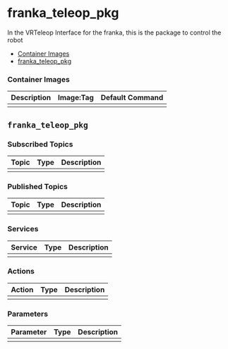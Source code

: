 # franka_teleop_pkg

In the VRTeleop Interface for the franka, this is the package to control the robot

- [Container Images](#container-images)
- [franka_teleop_pkg](#franka_teleop_pkg)


### Container Images

| Description | Image:Tag | Default Command |
| --- | --- | -- |
|  |  |  |


## `franka_teleop_pkg`

### Subscribed Topics

| Topic | Type | Description |
| --- | --- | --- |
|  |  |  |

### Published Topics

| Topic | Type | Description |
| --- | --- | --- |
|  |  |  |

### Services

| Service | Type | Description |
| --- | --- | --- |
|  |  |  |

### Actions

| Action | Type | Description |
| --- | --- | --- |
|  |  |  |

### Parameters

| Parameter | Type | Description |
| --- | --- | --- |
|  |  |  |
